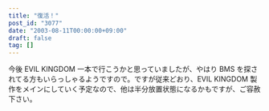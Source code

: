 ```yaml
---
title: "復活！"
post_id: "3077"
date: "2003-08-11T00:00:00+09:00"
draft: false
tag: []
---
```



今後 EVIL KINGDOM 一本で行こうかと思っていましたが、やはり BMS を探されてる方もいらっしゃるようですので。ですが従来どおり、EVIL KINGDOM 製作をメインにしていく予定なので、他は半分放置状態になるかもですが、ご容赦下さい。
